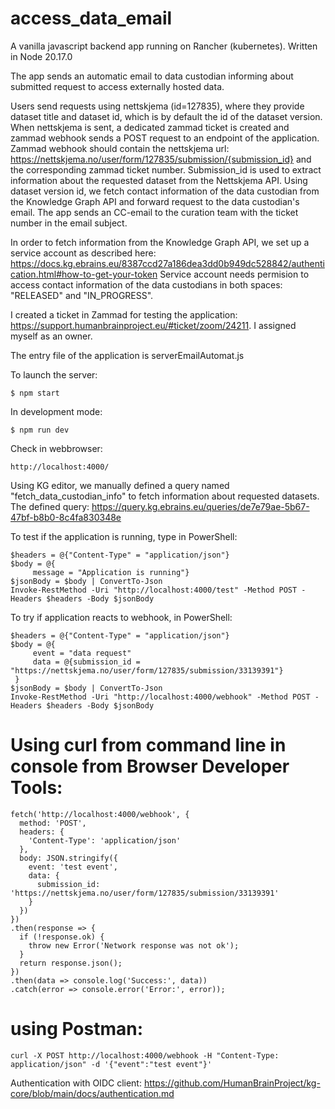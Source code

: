 # access_data_email

A vanilla javascript backend app running on Rancher (kubernetes). Written in Node 20.17.0

The app sends an automatic email to data custodian informing about submitted request to access externally hosted data.

Users send requests using nettskjema (id=127835), where they provide dataset title and dataset id, which is by default the id of the dataset version. When nettskjema is sent, a dedicated zammad ticket is created and zammad webhook sends a POST request to an endpoint of the application. Zammad webhook should contain the nettskjema url: https://nettskjema.no/user/form/127835/submission/{submission_id} and the corresponding zammad ticket number. Submission_id is used to extract information about the requested dataset from the Nettskjema API. Using dataset version id, we fetch contact information of the data custodian from the Knowledge Graph API and forward request to the data custodian's email. The app sends an CC-email to the curation team with the ticket number in the email subject.

In order to fetch information from the Knowledge Graph API, we set up a service account as described here: https://docs.kg.ebrains.eu/8387ccd27a186dea3dd0b949dc528842/authentication.html#how-to-get-your-token
Service account needs permision to access contact information of the data custodians in both spaces: "RELEASED" and "IN_PROGRESS".

I created a ticket in Zammad for testing the application: https://support.humanbrainproject.eu/#ticket/zoom/24211. I assigned myself as an owner.

The entry file of the application is serverEmailAutomat.js

To launch the server:

```
$ npm start
```

In development mode:

```
$ npm run dev
```

Check in webbrowser:

```
http://localhost:4000/
```

Using KG editor, we manually defined a query named "fetch_data_custodian_info" to fetch information about requested datasets.  
The defined query: https://query.kg.ebrains.eu/queries/de7e79ae-5b67-47bf-b8b0-8c4fa830348e

To test if the application is running, type in PowerShell:

```
$headers = @{"Content-Type" = "application/json"}
$body = @{
     message = "Application is running"}
$jsonBody = $body | ConvertTo-Json
Invoke-RestMethod -Uri "http://localhost:4000/test" -Method POST -Headers $headers -Body $jsonBody
```

To try if application reacts to webhook, in PowerShell:

```
$headers = @{"Content-Type" = "application/json"}
$body = @{
     event = "data request"
     data = @{submission_id = "https://nettskjema.no/user/form/127835/submission/33139391"}
 }
$jsonBody = $body | ConvertTo-Json
Invoke-RestMethod -Uri "http://localhost:4000/webhook" -Method POST -Headers $headers -Body $jsonBody
```

# Using curl from command line in console from Browser Developer Tools:

```
fetch('http://localhost:4000/webhook', {
  method: 'POST',
  headers: {
    'Content-Type': 'application/json'
  },
  body: JSON.stringify({
    event: 'test event',
    data: {
      submission_id: 'https://nettskjema.no/user/form/127835/submission/33139391'
    }
  })
})
.then(response => {
  if (!response.ok) {
    throw new Error('Network response was not ok');
  }
  return response.json();
})
.then(data => console.log('Success:', data))
.catch(error => console.error('Error:', error));

```

# using Postman:

```
curl -X POST http://localhost:4000/webhook -H "Content-Type: application/json" -d '{"event":"test event"}'
```

Authentication with OIDC client:
https://github.com/HumanBrainProject/kg-core/blob/main/docs/authentication.md
